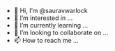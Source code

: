 - 👋 Hi, I’m @sauravwarlock
- 👀 I’m interested in ...
- 🌱 I’m currently learning ...
- 💞️ I’m looking to collaborate on ...
- 📫 How to reach me ...

<!---
sauravwarlock/sauravwarlock is a ✨ special ✨ repository because its `README.md` (this file) appears on your GitHub profile.
You can click the Preview link to take a look at your changes.
--->
